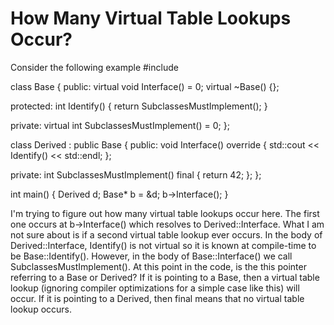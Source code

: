 
# How Many Virtual Table Lookups Occur?

Consider the following example
#include <iostream>

class Base {
public:
  virtual void Interface() = 0;
  virtual ~Base() {};

protected:
  int Identify() { return SubclassesMustImplement(); }

private:
  virtual int SubclassesMustImplement() = 0;
};

class Derived : public Base {
public:
  void Interface() override { std::cout << Identify() << std::endl; };

private:
  int SubclassesMustImplement() final { return 42; };
};

int main() {
  Derived d;
  Base* b = &d;
  b->Interface();
}

I'm trying to figure out how many virtual table lookups occur here. The first one occurs at b->Interface() which resolves to Derived::Interface. What I am not sure about is if a second virtual table lookup ever occurs. In the body of Derived::Interface, Identify() is not virtual so it is known at compile-time to be Base::Identify(). However, in the body of Base::Interface() we call SubclassesMustImplement(). At this point in the code, is the this pointer referring to a Base or Derived?
If it is pointing to a Base, then a virtual table lookup (ignoring compiler optimizations for a simple case like this) will occur. If it is pointing to a Derived, then final means that no virtual table lookup occurs.

        
